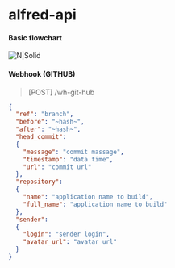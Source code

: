 # alfred-api
#### Basic flowchart
![N|Solid](https://i.imgur.com/SzoMmjG.png)

#### Webhook (GITHUB)
> [POST] /wh-git-hub
```json
{
  "ref": "branch",
  "before": "~hash~",
  "after": "~hash~",
  "head_commit":
  {
    "message": "commit massage",
    "timestamp": "data time",
    "url": "commit url"
  },
  "repository":
  {
    "name": "application name to build",
    "full_name": "application name to build"
  },
  "sender":
  {
    "login": "sender login",
    "avatar_url": "avatar url"
  }
}

```